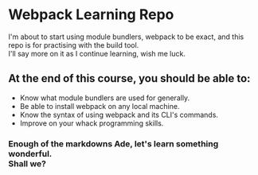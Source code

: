 # Webpack Learning Repo

I'm about to start using module bundlers, webpack to be exact, and this repo is for practising with the build tool. <br>
I'll say more on it as I continue learning, wish me luck.

## At the end of this course, you should be able to:
* Know what module bundlers are used for generally.
* Be able to install webpack on any local machine.
* Know the syntax of using webpack and its CLI's commands.
* Improve on your whack programming skills.

### Enough of the markdowns Ade, let's learn something wonderful. <br> Shall we?
